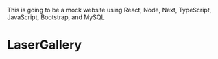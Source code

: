 This is going to be a mock website using React, Node, Next, TypeScript, JavaScript, Bootstrap, and MySQL
# LaserGallery
